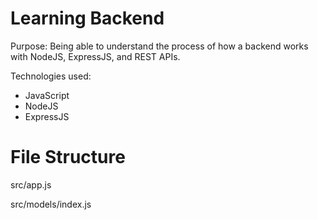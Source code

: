 # Learning Backend 

Purpose: Being able to understand the process of how a backend works with NodeJS, ExpressJS, and REST APIs. 

Technologies used: 

- JavaScript
- NodeJS
- ExpressJS

# File Structure 

src/app.js

src/models/index.js


